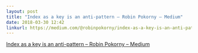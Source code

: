 ```yaml
---
layout: post
title: "Index as a key is an anti-pattern – Robin Pokorny – Medium"
date: 2018-03-30 12:42
linkurl: https://medium.com/@robinpokorny/index-as-a-key-is-an-anti-pattern-e0349aece318
---
```


[Index as a key is an anti-pattern – Robin Pokorny – Medium](https://medium.com/@robinpokorny/index-as-a-key-is-an-anti-pattern-e0349aece318)

> 